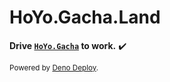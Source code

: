 # HoYo.Gacha.Land

**Drive [`HoYo.Gacha`](https://github.com/lgou2w/HoYo.Gacha) to work.** ✔️

<sub>Powered by [Deno Deploy](https://deno.com/deploy).</sub>
